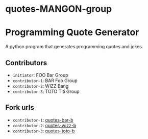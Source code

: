 # quotes-MANGON-group

# Programming Quote Generator

A python program that generates programming quotes and jokes.

## Contributors
- `initiator`: FOO Bar Group 
- `contributor-1`: BAR Foo Group 
- `contributor-2`: WIZZ Bang 
- `contributor-3`: TOTO Titi Group 

## Fork urls
- `contributor-1`: [quotes-bar-b](url-1)
- `contributor-2`: [quotes-wizz-b](url-2)
- `contributor-3`: [quotes-toto-b](url-3)

